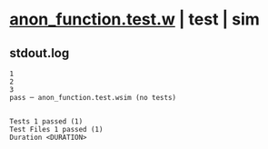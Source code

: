 # [anon_function.test.w](../../../../../examples/tests/valid/anon_function.test.w) | test | sim

## stdout.log
```log
1
2
3
pass ─ anon_function.test.wsim (no tests)
 
 
Tests 1 passed (1)
Test Files 1 passed (1)
Duration <DURATION>
```

